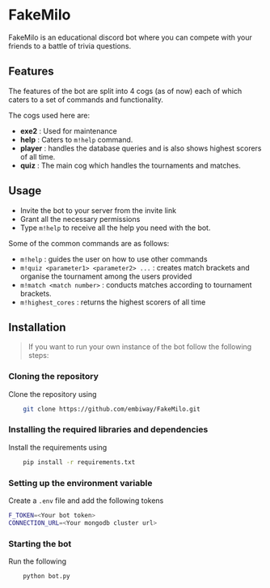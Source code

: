 # FakeMilo

FakeMilo is an educational discord bot where you can compete with your friends to a battle of trivia questions.

## Features 

The features of the bot are split into 4 cogs (as of now) each of which caters to a set of commands and functionality.

The cogs used here are:

- <b>exe2</b> : Used for maintenance
- <b>help</b> : Caters to ```m!help``` command.
- <b>player</b> : handles the database queries and is also shows highest scorers of all time.
- <b>quiz</b> : The main cog which handles the tournaments and matches.

## Usage

- Invite the bot to your server from the invite link
- Grant all the necessary permissions
- Type ``m!help`` to receive all the help you need with the bot.

Some of the common commands are as follows:
- ```m!help``` : guides the user on how to use other commands
- ```m!quiz <parameter1> <parameter2> ...``` : creates match brackets and organise the tournament among the users provided
- ```m!match <match number>``` : conducts matches according to tournament brackets.
- ```m!highest_cores``` : returns the highest scorers of all time


## Installation

> If you want to run your own instance of the bot follow the following steps:

### Cloning the repository

Clone the repository using

```bash
    git clone https://github.com/embiway/FakeMilo.git
```

### Installing the required libraries and dependencies

Install the requirements using 

```bash
    pip install -r requirements.txt
```

### Setting up the environment variable

Create a ```.env``` file and add the following tokens

```bash
F_TOKEN=<Your bot token>
CONNECTION_URL=<Your mongodb cluster url>
```

### Starting the bot

Run the following

```bash
    python bot.py
```

